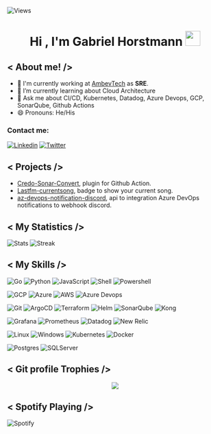 ![Views](https://komarev.com/ghpvc/?username=gahorstmann&label=Profile%20views&color=0e75b6&style=flat)

<h1 align="center">Hi , I'm Gabriel Horstmann <img src="https://media.giphy.com/media/hvRJCLFzcasrR4ia7z/giphy.gif" width="35"></h1>

##  < About me! />

- 💼 I'm currently working at [AmbevTech](https://ambevtech.com.br) as **SRE**.
- 🌱 I’m currently learning about Cloud Architecture
- 💬 Ask me about CI/CD, Kubernetes, Datadog, Azure Devops, GCP, SonarQube, Github Actions
- 😄 Pronouns: He/His

### Contact me: 
[![Linkedin](https://img.shields.io/badge/LinkedIn-0077B5?style=for-the-badge&logo=linkedin&logoColor=white)](https://www.linkedin.com/in/gahorstmann/) 
[![Twitter](https://img.shields.io/badge/Twitter-1DA1F2?style=for-the-badge&logo=twitter&logoColor=white)](https://twitter.com/gabirumon)

## < Projects />
- [Credo-Sonar-Convert](https://github.com/gahorstmann/credo-sonar-convert), plugin for Github Action. 
- [Lastfm-currentsong](https://github.com/gahorstmann/lastfm-currentsong), badge to show your current song.
- [az-devops-notification-discord](https://github.com/gahorstmann/az-devops-notification-discord), api to integration Azure DevOps notifications to webhook discord.

## < My Statistics  />
![Stats](https://github-readme-stats.vercel.app/api?username=gahorstmann&count_private=true&theme=nord&hide_border=1) 
![Streak](https://github-readme-streak-stats.herokuapp.com?user=gahorstmann&theme=nord&hide_border=true&date_format=M%20j%5B%2C%20Y%5D)

## < My Skills />

![Go](https://img.shields.io/badge/Go-00ADD8?style=for-the-badge&logo=go&logoColor=white) 
![Python](https://img.shields.io/badge/Python-14354C?style=for-the-badge&logo=python&logoColor=white) 
![JavaScript](https://img.shields.io/badge/JavaScript-F7DF1E?style=for-the-badge&logo=JavaScript&logoColor=black) 
![Shell](https://img.shields.io/badge/Shell_Script-121011?style=for-the-badge&logo=gnu-bash&logoColor=white) 
![Powershell](https://img.shields.io/badge/Powershell-5391FE?style=for-the-badge&logo=powershell&logoColor=white) 

![GCP](https://img.shields.io/badge/Google_Cloud-4285F4?style=for-the-badge&logo=google-cloud&logoColor=white)
![Azure](https://img.shields.io/badge/Microsoft_Azure-0089D6?style=for-the-badge&logo=microsoft-azure&logoColor=white)
![AWS](https://img.shields.io/badge/AWS-232F3E?style=for-the-badge&logo=amazon-aws&logoColor=white)
![Azure Devops](https://img.shields.io/badge/Azure_Devops-0078D7?style=for-the-badge&logo=azure-devops&logoColor=white)

![Git](https://img.shields.io/badge/Git-E34F26?style=for-the-badge&logo=git&logoColor=white) 
![ArgoCD](https://img.shields.io/badge/ArgoCD-E34F26?style=for-the-badge&logo=argocd-cm&logoColor=white)
![Terraform](https://img.shields.io/badge/Terraform-7B42BC?style=for-the-badge&logo=terraform&logoColor=white)
![Helm](https://img.shields.io/badge/Helm-0F1689?style=for-the-badge&logo=helm&logoColor=white)
![SonarQube](https://img.shields.io/badge/SonarQube-4E9BCD?style=for-the-badge&logo=sonarqube&logoColor=white)
![Kong](https://img.shields.io/badge/Kong-4E9BCD?style=for-the-badge&logo=kong&logoColor=white)

![Grafana](https://img.shields.io/badge/Grafana-F46800?style=for-the-badge&logo=grafana&logoColor=white)
![Prometheus](https://img.shields.io/badge/Prometheus-E6522C?style=for-the-badge&logo=prometheus&logoColor=white)
![Datadog](https://img.shields.io/badge/Datadog-632CA6?style=for-the-badge&logo=datadog&logoColor=white)
![New Relic](https://img.shields.io/badge/New_Relic-008C99?style=for-the-badge&logo=new-relic&logoColor=white)

![Linux](https://img.shields.io/badge/Linux-E34F26?style=for-the-badge&logo=linux&logoColor=white)
![Windows](https://img.shields.io/badge/Windows-0078D6?style=for-the-badge&logo=windows&logoColor=white)
![Kubernetes](https://img.shields.io/badge/Kubernetes-326DE6?style=for-the-badge&logo=kubernetes&logoColor=white)
![Docker](https://img.shields.io/badge/Docker-2496ED?style=for-the-badge&logo=docker&logoColor=white)

![Postgres](https://img.shields.io/badge/PostgreSQL-316192?style=for-the-badge&logo=postgresql&logoColor=white)
![SQLServer](https://img.shields.io/badge/SQL_Server-CC2927?style=for-the-badge&logo=microsoft-sql-server&logoColor=white)

## < Git profile Trophies />
<p align="center"><img src="https://github-profile-trophy.vercel.app/?username=gahorstmann&theme=nord&no-bg=true" /></p>

## < Spotify Playing />
![Spotify](https://lastfm-currentsong.apigamers.com/current/gabriel_ah?theme=nord&style=default)
